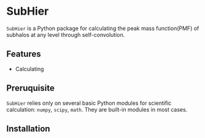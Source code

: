 # SubHier
`SubHier` is a Python package for calculating the peak mass function(PMF) of subhalos at any level through self-convolution.

## Features
- Calculating 
## Preruquisite
`SubHier` relies only on several basic Python modules for scientific calculation:  `numpy`, `scipy`, `math`. They are built-in modules in most cases.

## Installation


